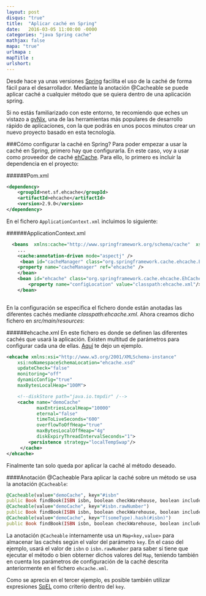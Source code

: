 ```yaml
---
layout: post
disqus: "true"
title:  "Aplicar caché en Spring"
date:   2016-03-05 11:00:00 -0000
categories: "java Spring cache"
mathjax: false
mapa: "true"
urlmapa : 
mapTitle : 
urlshort: 
---
```


Desde hace ya unas versiones [Spring](https://spring.io/) facilita el uso de la caché de forma fácil para el desarrollador. Mediante la anotación @Cacheable se puede aplicar caché a cualquier método que se quiera dentro de una aplicación spring.

Si no estás familiarizado con este entorno, te recomiendo que eches un vistazo a [gvNix](http://www.gvnix.org/), una de las herramientas más populares de desarrollo rápido de aplicaciones, con la que podrás en unos pocos minutos crear un nuevo proyecto basado en esta tecnología.

###Cómo configurar la caché en Spring?
Para poder empezar a usar la caché en Spring, primero hay que configurarla. En este caso, voy a usar como proveedor de caché [ehCache](http://www.ehcache.org/). Para ello, lo primero es incluir la dependencia en el proyecto:

######Pom.xml
```xml
<dependency>
    <groupId>net.sf.ehcache</groupId>
    <artifactId>ehcache</artifactId>
    <version>2.9.0</version>
</dependency>
```

En el fichero ```ApplicationContext.xml``` incluimos lo siguiente:

######ApplicationContext.xml
```xml
  <beans  xmlns:cache="http://www.springframework.org/schema/cache"  xsi:schemaLocation="http://www.springframework.org/schema/cache http://www.springframework.org/schema/cache/spring-cache.xsd">
    ...
    <cache:annotation-driven mode="aspectj" />
     <bean id="cacheManager" class="org.springframework.cache.ehcache.EhCacheCacheManager">
    <property name="cacheManager" ref="ehcache" />
    </bean>
    <bean id="ehcache" class="org.springframework.cache.ehcache.EhCacheManagerFactoryBean">
        <property name="configLocation" value="classpath:ehcache.xml"/>
    </bean>
  
```

En la configuración se especifica el fichero donde están anotadas las diferentes cachés mediante _classpath:ehcache.xml_. Ahora creamos dicho fichero en _src/main/resources_:

######ehcache.xml
En este fichero es donde se definen las diferentes cachés que usará la aplicación. Existen multitud de parámetros para configurar cada una de ellas. [Aquí](http://www.ehcache.org/ehcache.xml) te dejo un ejemplo.

```xml
<ehcache xmlns:xsi="http://www.w3.org/2001/XMLSchema-instance" 
    xsi:noNamespaceSchemaLocation="ehcache.xsd" 
    updateCheck="false" 
    monitoring="off" 
    dynamicConfig="true" 
    maxBytesLocalHeap="100M">

    <!--diskStore path="java.io.tmpdir" /-->
    <cache name="demoCache"
           maxEntriesLocalHeap="10000"
           eternal="false"
           timeToLiveSeconds="600"
           overflowToOffHeap="true"
           maxBytesLocalOffHeap="4g"
           diskExpiryThreadIntervalSeconds="1">
        <persistence strategy="localTempSwap"/>
     </cache>
</ehcache>
```

Finalmente tan solo queda por aplicar la caché al método deseado. 

####Anotación @Cacheable
Para aplicar la caché sobre un método se usa la anotación ```@Cacheable```:

```ruby
@Cacheable(value="demoCache", key="#isbn"
public Book findBook(ISBN isbn, boolean checkWarehouse, boolean includeUsed)
@Cacheable(value="demoCache", key="#isbn.rawNumber")
public Book findBook(ISBN isbn, boolean checkWarehouse, boolean includeUsed)
@Cacheable(value="demoCache", key="T(someType).hash(#isbn)")
public Book findBook(ISBN isbn, boolean checkWarehouse, boolean includeUsed)
```

La anotación ```@Cacheable``` internamente usa un ```Map<key,value>``` para almacenar las cachés según el valor del parámetro ```key```. En el caso del ejemplo, usará el valor de ```isbn``` o ```isbn.rawNumber``` para saber si tiene que ejecutar el método o bien obterner dichos valores del ```Map```, teniendo también en cuenta los parámetros de configuración de la caché descrita anteriormente en el fichero ```ehcache.xml```.

Como se aprecia en el tercer ejemplo, es posible también utilizar expresiones [SpEL](http://docs.spring.io/spring/docs/3.2.13.RELEASE/spring-framework-reference/htmlsingle/#expressions) como criterio dentro del ```key```.

